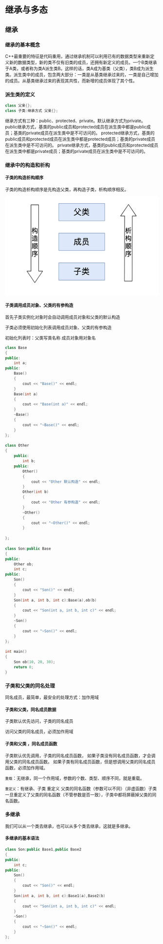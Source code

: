 # 继承与多态

## 继承

### 继承的基本概念

C++最重要的特征是代码重用，通过继承机制可以利用已有的数据类型来重新定义新的数据类型，新的类不仅有旧类的成员，还拥有新定义的成员。一个B类继承于A类，或者称为类A派生类B。这样的话，类A成为基类（父类），类B成为派生类。派生类中的成员，包含两大部分：一类是从基类继承过来的，一类是自己增加的成员。从基类继承过来的表现其共性，而新增的成员体现了其个性。

### 派生类的定义

```cpp
class 父亲{};
class 子类:继承方式 父亲{};
```

继承方式有三种：public、protected、private。默认继承方式为private。 public继承方式，基类的public成员和protected成员在派生类中都是public成员；基类的private成员在派生类中是不可访问的。 protected继承方式，基类的public成员和protected成员在派生类中都是protected成员；基类的private成员在派生类中是不可访问的。 private继承方式，基类的public成员和protected成员在派生类中都是private成员；基类的private成员在派生类中是不可访问的。

### 继承中的构造和析构

#### 子类的构造析构顺序

子类的构造析构顺序是先构造父类，再构造子类，析构顺序相反。

![图 2](images/c83bb494d2fa59f770be02cc514a4ae1c48b35a97e604d756b34b789fb583e69.png)  

#### 子类调用成员对象、父类的有参构造

首先子类实例化对象时会自动调用成员对象和父类的默认构造

子类必须使用初始化列表调用成员对象、父类的有参构造

初始化列表时：父类写类名称 成员对象用对象名

```cpp
class Base 
{
public:
	int a;
public:
	Base()
	{
		cout << "Base()" << endl;
	}
	Base(int a)
	{
		cout << "Base(int a)" << endl;
	}
	~Base()
	{
		cout << "~Base()" << endl;
	}
};

class Other 
{
	public:
		int b;
	public:
		Other()
		{
			cout << "Other 默认构造" << endl;
		}
		Other(int b)
		{
			cout << "Other 有参构造" << endl;
		}
		~Other()
		{
			cout << "~Other()" << endl;
		}

};

class Son:public Base
{
public:
	Other ob;
	int c;
public:
	Son()
	{
		cout << "Son()" << endl;
	}
	Son(int a, int b, int c):Base(a),ob(b)
	{
		cout << "Son(int a, int b, int c)" << endl;
	}
	~Son()
	{
		cout << "~Son()" << endl;
	}
};

int main()
{
	Son ob(10, 20, 30);
	return 0;
}
```

### 子类和父类的同名处理

同名成员，最简单，最安全的处理方式：加作用域

#### 子类和父类，同名成员数据

子类默认优先访问，子类的同名成员

访问父类的同名成员，必须加作用域

#### 子类和父类 ，同名成员函数

子类默认优先调用，子类的同名成员函数， 如果子类没有同名成员函数，才会调用父类的同名成员函数。 如果子类有同名成员函数，但是想调用父类的同名成员函数，必须加作用域。

`重载`：无继承，同一个作用域，参数的个数、类型、顺序不同，就是重载。

`重定义`：有继承、子类 重定义 父类的同名函数（参数可以不同）（非虚函数）子类一旦重定义了父类的同名函数（不管参数是否一致），子类中都将屏蔽掉父类的同名函数。

### 多继承

我们可以从一个类去继承，也可以从多个类去继承，这就是多继承。 

#### 多继承的基本语法

```cpp
class Son:public Base1,public Base2
{
public:
	int c;
public:
	Son()
	{
		cout << "Son()" << endl;
	}
	Son(int a, int b, int c):Base1(a),Base2(b)
	{
		cout << "Son(int a, int b, int c)" << endl;
	}
	~Son()
	{
		cout << "~Son()" << endl;
	}
};
```




